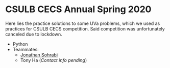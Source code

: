 # CSULB CECS Annual Spring 2020

Here lies the practice solutions to some UVa problems, which we used as practices for CSULB CECS competition. Said competition was unfortunately canceled due to lockdown.
* Python
* Teammates:
  * [Jonathan Sohrabi](mailto:Jonathan.Sohrabi@student.csulb.edu)
  * Tony Ha (*Contact info pending*)
